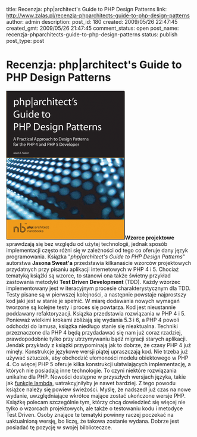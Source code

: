 title: Recenzja: php|architect's Guide to PHP Design Patterns
link: http://www.zalas.pl/recenzja-phparchitects-guide-to-php-design-patterns
author: admin
description: 
post_id: 180
created: 2009/05/26 22:47:45
created_gmt: 2009/05/26 21:47:45
comment_status: open
post_name: recenzja-phparchitects-guide-to-php-design-patterns
status: publish
post_type: post

<!--Wzorce projektowe sprawdzają się bez względu od użytej technologii, jednak sposób implementacji często różni się w zależności od tego co oferuje dany język programowania. Ksiązka "php|architect's Guide to PHP Design Patterns" autorstwa Jasona Sweat'a przedstawia kilkanaście wzorców projektowych przydatnych przy pisaniu aplikacji internetowych w PHP 4 i 5. Chociaż tematyką książki są wzorce, to stanowi ona także świetny przykład zastowania metodyki Test Driven Development (TDD).-->

# Recenzja: php|architect's Guide to PHP Design Patterns

![php|architect's Guide to PHP Design Patterns](/uploads/wp//2009/05/phparchitects-guide-to-design-patterns-319x400.png)**Wzorce projektowe** sprawdzają się bez względu od użytej technologii, jednak sposób implementacji często różni się w zależności od tego co oferuje dany język programowania. Ksiązka "_php|architect's Guide to PHP Design Patterns_" autorstwa **Jasona Sweat'a** przedstawia kilkanaście wzorców projektowych przydatnych przy pisaniu aplikacji internetowych w PHP 4 i 5. Chociaż tematyką książki są wzorce, to stanowi ona także świetny przykład zastowania metodyki **Test Driven Development** (TDD). Każdy wzorzec implementowany jest w iteracyjnym procesie charakterystycznym dla TDD. Testy pisane są w pierwszej kolejności, a następnie powstaje najprostszy kod jaki jest w stanie je spełnić. W miarę dodawania nowych wymagań tworzone są kolejne testy i proces się powtarza. Kod jest nieustannie poddawany refaktoryzacji. Ksiązka przedstawia rozwiązania w PHP 4 i 5. Ponieważ wielkimi krokami zbliżają się wydania 5.3 i 6, a PHP 4 powoli odchodzi do lamusa, książka niedługo stanie się nieaktualna. Techniki przeznaczone dla PHP 4 będą przydadawać się nam już coraz rzadziej, prawdopodobnie tylko przy utrzymywaniu bądź migracji starych aplikacji. Jendak przykłady z książki przypominają jak to dobrze, że czasy PHP 4 już minęły. Konstrukcje językowe wersji piątej upraszczają kod. Nie trzeba już używać sztuczek, aby obchodzić ułomoności modelu obiektowego w PHP 4. Co więcej PHP 5 oferuje kilka konstrukcji ułatwiających implementację, a których nie posiadają inne technologie. To czyni niektóre rozwiązania unikalne dla PHP. Nowości dostępne w przyszłych wersjach języka, takie jak [funkcje lambda](http://fabien.potencier.org/article/17/on-php-5-3-lambda-functions-and-closures), uatrakcyjniłyby je nawet bardziej. Z tego powodu książce należy się powiew świeżości. Myślę, że nadszedł już czas na nowe wydanie, uwzględniające wkrótce mające zostać ukończone wersje PHP. Książkę polecam szczególnie tym, którzy chcą dowiedzieć się więcej nie tylko o wzorcach projektowych, ale także o testowaniu kodu i metodyce Test Driven. Osoby znające te tematyki powinny raczej poczekać na uaktualnioną wersję, bo liczę, że takowa zostanie wydana. Dobrze jest posiadać tę pozycję w swojej bilblioteczce.